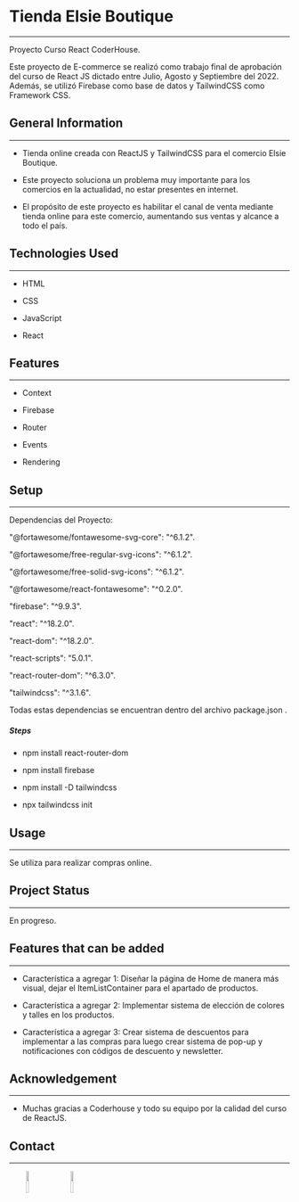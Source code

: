 <h1>Tienda Elsie Boutique</h1>
<hr><p>Proyecto Curso React CoderHouse.</p>
<p>Este proyecto de E-commerce se realizó como trabajo final de aprobación del curso de React JS dictado entre Julio, Agosto y Septiembre del 2022. Además, se utilizó Firebase como base de datos y TailwindCSS como Framework CSS.</p><h2>General Information</h2>
<hr><ul>
<li>Tienda online creada con ReactJS y TailwindCSS para el comercio Elsie Boutique.</li>
</ul><ul>
<li>Este proyecto soluciona un problema muy importante para los comercios en la actualidad, no estar presentes en internet.</li>
</ul><ul>
<li>El propósito de este proyecto es habilitar el canal de venta mediante tienda online para este comercio, aumentando sus ventas y alcance a todo el país.</li>
</ul><h2>Technologies Used</h2>
<hr><ul>
<li>HTML</li>
</ul><ul>
<li>CSS</li>
</ul><ul>
<li>JavaScript</li>
</ul><ul>
<li>React</li>
</ul><h2>Features</h2>
<hr><ul>
<li>Context</li>
</ul><ul>
<li>Firebase</li>
</ul><ul>
<li>Router</li>
</ul><ul>
<li>Events</li>
</ul><ul>
<li>Rendering</li>
</ul><h2>Setup</h2>
<hr><p>Dependencias del Proyecto:</p>
<p>"@fortawesome/fontawesome-svg-core": "^6.1.2".</p>
<p>"@fortawesome/free-regular-svg-icons": "^6.1.2".</p>
<p>"@fortawesome/free-solid-svg-icons": "^6.1.2".</p>
<p>"@fortawesome/react-fontawesome": "^0.2.0".</p>
<p>"firebase": "^9.9.3".</p>
<p>"react": "^18.2.0".</p>
<p>"react-dom": "^18.2.0".</p>
<p>"react-scripts": "5.0.1".</p>
<p>"react-router-dom": "^6.3.0".</p>
<p>"tailwindcss": "^3.1.6".</p>
<p>Todas estas dependencias se encuentran dentro del archivo package.json .</p><h5>Steps</h5><ul>
<li>npm install react-router-dom</li>
</ul><ul>
<li>npm install firebase</li>
</ul><ul>
<li>npm install -D tailwindcss</li>
</ul><ul>
<li>npx tailwindcss init</li>
</ul><h2>Usage</h2>
<hr><p>Se utiliza para realizar compras online.</p><h2>Project Status</h2>
<hr><p>En progreso.</p><h2>Features that can be added</h2>
<hr><ul>
<li>Característica a agregar 1: Diseñar la página de Home de manera más visual, dejar el ItemListContainer para el apartado de productos.</li>
</ul><ul>
<li>Característica a agregar 2: Implementar sistema de elección de colores y talles en los productos.</li>
</ul><ul>
<li>Característica a agregar 3: Crear sistema de descuentos para implementar a las compras para luego crear sistema de pop-up y notificaciones con códigos de descuento y newsletter.</li>
</ul><h2>Acknowledgement</h2>
<hr><ul>
<li>Muchas gracias a Coderhouse y todo su equipo por la calidad del curso de ReactJS.</li>
</ul><h2>Contact</h2>
<hr><p><span style="margin-right: 30px;"></span><a href="https://www.linkedin.com/in/nicolasippoliti/"><img target="_blank" src="https://cdn.jsdelivr.net/gh/devicons/devicon/icons/linkedin/linkedin-original.svg" style="width: 10%;"></a><span style="margin-right: 30px;"></span><a href="https://github.com/NicolasIppoliti"><img target="_blank" src="https://cdn.jsdelivr.net/gh/devicons/devicon/icons/github/github-original.svg" style="width: 10%;"></a></p>
